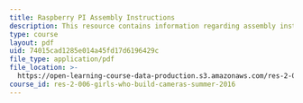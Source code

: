 ```yaml
---
title: Raspberry PI Assembly Instructions
description: This resource contains information regarding assembly instructions.
type: course
layout: pdf
uid: 74015cad1285e014a45fd17d6196429c
file_type: application/pdf
file_location: >-
  https://open-learning-course-data-production.s3.amazonaws.com/res-2-006-girls-who-build-cameras-summer-2016/74015cad1285e014a45fd17d6196429c_MITRES_2_006SUM16_RaspPi.pdf
course_id: res-2-006-girls-who-build-cameras-summer-2016
---
```


